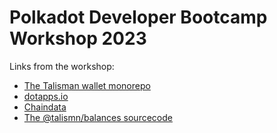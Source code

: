 # Polkadot Developer Bootcamp Workshop 2023

Links from the workshop:

- [The Talisman wallet monorepo](https://github.com/TalismanSociety/talisman)
- [dotapps.io](https://dotapps.io)
- [Chaindata](https://github.com/TalismanSociety/chaindata)
- [The @talismn/balances sourcecode](https://github.com/TalismanSociety/talisman/tree/dev/packages/balances)
